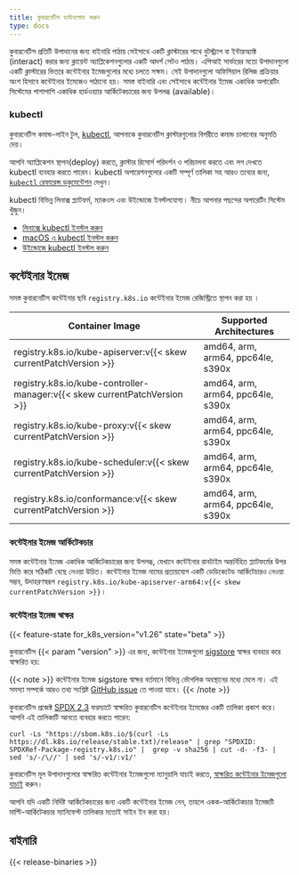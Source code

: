 ```yaml
---
title: কুবারনেটিস ডাউনলোড করুন
type: docs
---
```


কুবারনেটিস প্রতিটি উপাদানের জন্য বাইনারি পাঠায় সেইসাথে একটি ক্লাস্টারের সাথে বুটস্ট্র্যাপ বা
ইন্টারঅ্যাক্ট (interact) করার জন্য ক্লায়েন্ট অ্যাপ্লিকেশনগুলোর একটি আদর্শ সেটও পাঠায়। এপিআই
সার্ভারের মতো উপাদানগুলো একটি ক্লাস্টারের ভিতরে কন্টেইনার ইমেজগুলোর মধ্যে চলতে সক্ষম।
সেই উপাদানগুলো অফিসিয়াল রিলিজ প্রক্রিয়ার অংশ হিসাবে কন্টেইনার ইমেজেও পাঠানো হয়।
সমস্ত বাইনারি এবং সেইসাথে কন্টেইনার ইমেজ একাধিক অপারেটিং সিস্টেমের পাশাপাশি
একাধিক হার্ডওয়্যার আর্কিটেকচারের জন্য উপলব্ধ (available)।

### kubectl

<!-- overview -->

কুবারনেটিস কমান্ড-লাইন টুল, [kubectl](/bn/docs/reference/kubectl/kubectl/),
আপনাকে কুবারনেটিস ক্লাস্টারগুলোর বিপরীতে কমান্ড চালানোর অনুমতি দেয়।

আপনি অ্যাপ্লিকেশন স্থাপন(deploy) করতে, ক্লাস্টার রিসোর্স পরিদর্শন ও পরিচালনা করতে এবং লগ দেখতে kubectl
ব্যবহার করতে পারেন। kubectl অপারেশনগুলোর একটি সম্পূর্ণ তালিকা সহ আরও তথ্যের জন্য,
[`kubectl` রেফারেন্স ডকুমেন্টেশন](/bn/docs/reference/kubectl/) দেখুন।

kubectl বিভিন্ন লিনাক্স প্ল্যাটফর্ম, ম্যাকওস  এবং উইন্ডোজে ইনস্টলযোগ্য।
নীচে আপনার পছন্দের অপারেটিং সিস্টেম খুঁজুন।

- [লিনাক্সে kubectl ইনস্টল করুন](/bn/docs/tasks/tools/install-kubectl-linux)
- [macOS এ kubectl ইনস্টল করুন](/bn/docs/tasks/tools/install-kubectl-macos)
- [উইন্ডোজে kubectl ইনস্টল করুন](/bn/docs/tasks/tools/install-kubectl-windows)

## কন্টেইনার ইমেজ

সমস্ত কুবারনেটিস কন্টেইনার ছবি `registry.k8s.io`
কন্টেইনার ইমেজ রেজিস্ট্রিতে স্থাপন করা হয় ।

| Container Image                                                           | Supported Architectures           |
| ------------------------------------------------------------------------- | --------------------------------- |
| registry.k8s.io/kube-apiserver:v{{< skew currentPatchVersion >}}          | amd64, arm, arm64, ppc64le, s390x |
| registry.k8s.io/kube-controller-manager:v{{< skew currentPatchVersion >}} | amd64, arm, arm64, ppc64le, s390x |
| registry.k8s.io/kube-proxy:v{{< skew currentPatchVersion >}}              | amd64, arm, arm64, ppc64le, s390x |
| registry.k8s.io/kube-scheduler:v{{< skew currentPatchVersion >}}          | amd64, arm, arm64, ppc64le, s390x |
| registry.k8s.io/conformance:v{{< skew currentPatchVersion >}}             | amd64, arm, arm64, ppc64le, s390x |

### কন্টেইনার ইমেজ আর্কিটেকচার

সমস্ত কন্টেইনার ইমেজ একাধিক আর্কিটেকচারের জন্য উপলব্ধ, যেখানে কন্টেইনার
রানটাইম অন্তর্নিহিত প্ল্যাটফর্মের উপর ভিত্তি করে সঠিকটি বেছে নেওয়া উচিত।
কন্টেইনার ইমেজ নামের প্রত্যয়যোগ একটি ডেডিকেটেড আর্কিটেচারও নেওয়া সম্ভব,
উদাহরণস্বরূপ
`registry.k8s.io/kube-apiserver-arm64:v{{< skew currentPatchVersion >}}`।

### কন্টেইনার ইমেজ স্বাক্ষর

{{< feature-state for_k8s_version="v1.26" state="beta" >}}

কুবারনেটিস {{< param "version" >}} এর জন্য,
কন্টেইনার ইমেজগুলো [sigstore](https://sigstore.dev) স্বাক্ষর
ব্যবহার করে স্বাক্ষরিত হয়:

{{< note >}}
কন্টেইনার ইমেজ sigstore স্বাক্ষর বর্তমানে বিভিন্ন ভৌগলিক অবস্থানের মধ্যে মেলে না।
এই সমস্যা সম্পর্কে আরও তথ্য সংশ্লিষ্ট [GitHub issue](https://github.com/kubernetes/registry.k8s.io/issues/187)
তে পাওয়া যাবে।
{{< /note >}}

কুবারনেটিস প্রজেক্ট [SPDX 2.3](https://spdx.dev/specifications/) ফরম্যাটে স্বাক্ষরিত
কুবারনেটিস কন্টেইনার ইমেজের একটি তালিকা প্রকাশ করে।
আপনি এই তালিকাটি আনতে ব্যবহার করতে পারেন:

```shell
curl -Ls "https://sbom.k8s.io/$(curl -Ls https://dl.k8s.io/release/stable.txt)/release" | grep "SPDXID: SPDXRef-Package-registry.k8s.io" |  grep -v sha256 | cut -d- -f3- | sed 's/-/\//' | sed 's/-v1/:v1/'
```

কুবারনেটিস মূল উপাদানগুলোর স্বাক্ষরিত কন্টেইনার ইমেজগুলো ম্যানুয়ালি যাচাই করতে,
[স্বাক্ষরিত কন্টেইনার ইমেজগুলো যাচাই](/bn/docs/tasks/administer-cluster/verify-signed-artifacts) করুন।

আপনি যদি একটি নির্দিষ্ট আর্কিটেকচারের জন্য একটি কন্টেইনার ইমেজ নেন,
তাহলে একক-আর্কিটেকচার ইমেজটি মাল্টি-আর্কিটেকচার ম্যানিফেস্ট তালিকার মতোই সাইন ইন করা হয়।

## বাইনারি

{{< release-binaries >}}
